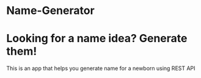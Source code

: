 # Name-Generator 
# Looking for a name idea? Generate them!
This is an app that helps you generate name for a newborn using REST API
 
  
  
 
